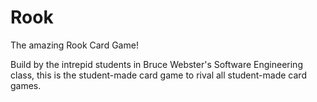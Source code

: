 # Rook
The amazing Rook Card Game!

Build by the intrepid students in Bruce Webster's Software Engineering class, this is the student-made card game to rival all student-made card games. 
